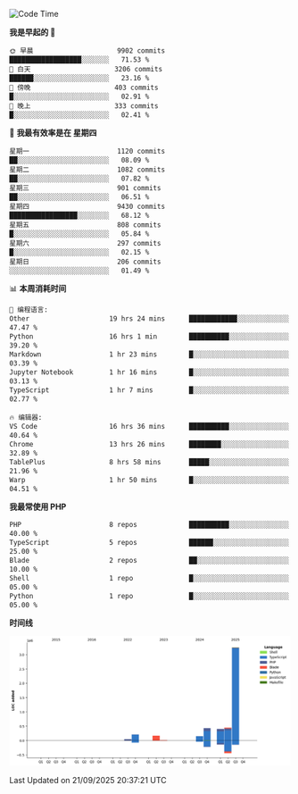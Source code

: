 <!--START_SECTION:waka-->
![Code Time](http://img.shields.io/badge/Code%20Time-4%2C210%20hrs%202%20mins-blue)

**我是早起的 🐤** 

```text
🌞 早晨                     9902 commits        ██████████████████░░░░░░░   71.53 % 
🌆 白天                     3206 commits        ██████░░░░░░░░░░░░░░░░░░░   23.16 % 
🌃 傍晚                     403 commits         █░░░░░░░░░░░░░░░░░░░░░░░░   02.91 % 
🌙 晚上                     333 commits         █░░░░░░░░░░░░░░░░░░░░░░░░   02.41 % 
```
📅 **我最有效率是在 星期四** 

```text
星期一                      1120 commits        ██░░░░░░░░░░░░░░░░░░░░░░░   08.09 % 
星期二                      1082 commits        ██░░░░░░░░░░░░░░░░░░░░░░░   07.82 % 
星期三                      901 commits         ██░░░░░░░░░░░░░░░░░░░░░░░   06.51 % 
星期四                      9430 commits        █████████████████░░░░░░░░   68.12 % 
星期五                      808 commits         █░░░░░░░░░░░░░░░░░░░░░░░░   05.84 % 
星期六                      297 commits         █░░░░░░░░░░░░░░░░░░░░░░░░   02.15 % 
星期日                      206 commits         ░░░░░░░░░░░░░░░░░░░░░░░░░   01.49 % 
```


📊 **本周消耗时间** 

```text
💬 编程语言: 
Other                    19 hrs 24 mins      ████████████░░░░░░░░░░░░░   47.47 % 
Python                   16 hrs 1 min        ██████████░░░░░░░░░░░░░░░   39.20 % 
Markdown                 1 hr 23 mins        █░░░░░░░░░░░░░░░░░░░░░░░░   03.39 % 
Jupyter Notebook         1 hr 16 mins        █░░░░░░░░░░░░░░░░░░░░░░░░   03.13 % 
TypeScript               1 hr 7 mins         █░░░░░░░░░░░░░░░░░░░░░░░░   02.77 % 

🔥 编辑器: 
VS Code                  16 hrs 36 mins      ██████████░░░░░░░░░░░░░░░   40.64 % 
Chrome                   13 hrs 26 mins      ████████░░░░░░░░░░░░░░░░░   32.89 % 
TablePlus                8 hrs 58 mins       █████░░░░░░░░░░░░░░░░░░░░   21.96 % 
Warp                     1 hr 50 mins        █░░░░░░░░░░░░░░░░░░░░░░░░   04.51 % 
```

**我最常使用 PHP** 

```text
PHP                      8 repos             ██████████░░░░░░░░░░░░░░░   40.00 % 
TypeScript               5 repos             ██████░░░░░░░░░░░░░░░░░░░   25.00 % 
Blade                    2 repos             ██░░░░░░░░░░░░░░░░░░░░░░░   10.00 % 
Shell                    1 repo              █░░░░░░░░░░░░░░░░░░░░░░░░   05.00 % 
Python                   1 repo              █░░░░░░░░░░░░░░░░░░░░░░░░   05.00 % 
```



**时间线**

![Lines of Code chart](https://raw.githubusercontent.com/abrahamgreyson/abrahamgreyson/main/assets/bar_graph.png)


 Last Updated on 21/09/2025 20:37:21 UTC
<!--END_SECTION:waka-->
